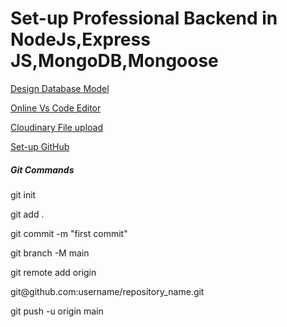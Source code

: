 <h1>Set-up Professional Backend in NodeJs,Express JS,MongoDB,Mongoose</h1>

[Design Database Model](https://www.eraser.io/)

[Online Vs Code Editor](https://stackblitz.com/)

[Cloudinary File upload](https://cloudinary.com/)

[Set-up GitHub ](https://github.com/) 

<h5>Git Commands</h5>

<p>git init</p>
<p>git add .</p>
<p>git commit -m "first commit"</p>
<p>git branch -M main</p>
<p>git remote add origin </p>
<p>git@github.com:username/repository_name.git</p>
<p>git push -u origin main
